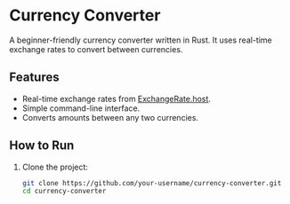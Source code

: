 # Currency Converter

A beginner-friendly currency converter written in Rust. It uses real-time exchange rates to convert between currencies.

## Features
- Real-time exchange rates from [ExchangeRate.host](https://exchangerate.host).
- Simple command-line interface.
- Converts amounts between any two currencies.

## How to Run
1. Clone the project:  
   ```bash
   git clone https://github.com/your-username/currency-converter.git
   cd currency-converter

